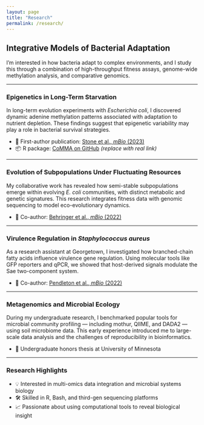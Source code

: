 ```yaml
---
layout: page
title: "Research"
permalink: /research/
---
```


## Integrative Models of Bacterial Adaptation

I’m interested in how bacteria adapt to complex environments, and I study this through a combination of high-throughput fitness assays, genome-wide methylation analysis, and comparative genomics.

---

### Epigenetics in Long-Term Starvation

In long-term evolution experiments with *Escherichia coli*, I discovered dynamic adenine methylation patterns associated with adaptation to nutrient depletion. These findings suggest that epigenetic variability may play a role in bacterial survival strategies.

- 🧬 First-author publication: [Stone et al., *mBio* (2023)](https://doi.org/10.1128/mbio.01289-23)
- 📦 R package: [CoMMA on GitHub](https://github.com/YOUR_USERNAME/CoMMA) *(replace with real link)*

---

### Evolution of Subpopulations Under Fluctuating Resources

My collaborative work has revealed how semi-stable subpopulations emerge within evolving *E. coli* communities, with distinct metabolic and genetic signatures. This research integrates fitness data with genomic sequencing to model eco-evolutionary dynamics.

- 🧪 Co-author: [Behringer et al., *mBio* (2022)](https://doi.org/10.1128/mbio.03467-21)

---

### Virulence Regulation in *Staphylococcus aureus*

As a research assistant at Georgetown, I investigated how branched-chain fatty acids influence virulence gene regulation. Using molecular tools like GFP reporters and qPCR, we showed that host-derived signals modulate the Sae two-component system.

- 🦠 Co-author: [Pendleton et al., *mBio* (2022)](https://doi.org/10.1128/mbio.01472-22)

---

### Metagenomics and Microbial Ecology

During my undergraduate research, I benchmarked popular tools for microbial community profiling — including mothur, QIIME, and DADA2 — using soil microbiome data. This early experience introduced me to large-scale data analysis and the challenges of reproducibility in bioinformatics.

- 🌱 Undergraduate honors thesis at University of Minnesota

---

### Research Highlights

- 💡 Interested in multi-omics data integration and microbial systems biology
- 🛠 Skilled in R, Bash, and third-gen sequencing platforms
- 📈 Passionate about using computational tools to reveal biological insight